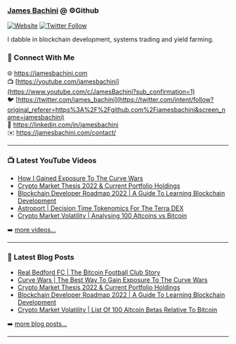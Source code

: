### [James Bachini][website] @ ⚙️Github

[![Website](https://img.shields.io/website?label=jamesbachini.com&style=for-the-badge&url=https%3A%2F%2Fjamesbachini.com)](https://jamesbachini.com)
[![Twitter Follow](https://img.shields.io/twitter/follow/james_bachini?color=1DA1F2&logo=twitter&style=for-the-badge)](https://twitter.com/intent/follow?original_referer=https%3A%2F%2Fgithub.com%2Fjamesbachini&screen_name=jamesbachini)

I dabble in blockchain development, systems trading and yield farming.

### 👋 Connect With Me

🌐 https://jamesbachini.com
<br />
📺 [https://youtube.com/jamesbachini](https://www.youtube.com/c/JamesBachini?sub_confirmation=1)
<br />
🐦 [https://twitter.com/james_bachini](https://twitter.com/intent/follow?original_referer=https%3A%2F%2Fgithub.com%2Fjamesbachini&screen_name=jamesbachini)
<br />
👔 https://linkedin.com/in/jamesbachini
<br />
✉️ https://jamesbachini.com/contact/

---

### 📺 Latest YouTube Videos

<!-- YOUTUBE:START -->
- [How I Gained Exposure To The Curve Wars](https://www.youtube.com/watch?v=anIuD4AgErU)
- [Crypto Market Thesis 2022 &amp; Current Portfolio Holdings](https://www.youtube.com/watch?v=ogBcbwuasWw)
- [Blockchain Developer Roadmap 2022 | A Guide To Learning Blockchain Development](https://www.youtube.com/watch?v=h-IcAZX7250)
- [Astroport | Decision Time Tokenomics For The Terra DEX](https://www.youtube.com/watch?v=-zs0-wZ17i0)
- [Crypto Market Volatility | Analysing 100 Altcoins vs Bitcoin](https://www.youtube.com/watch?v=ZE8xiN-zkk0)
<!-- YOUTUBE:END -->

➡️ [more videos...](https://youtube.com/jamesbachini)

---

### 📝 Latest Blog Posts

<!-- BLOG-POST-LIST:START -->
- [Real Bedford FC | The ₿itcoin Football Club Story](https://jamesbachini.com/bedford-fc/)
- [Curve Wars | The Best Way To Gain Exposure To The Curve Wars](https://jamesbachini.com/curve-wars/)
- [Crypto Market Thesis 2022 &amp; Current Portfolio Holdings](https://jamesbachini.com/crypto-market-thesis-2022/)
- [Blockchain Developer Roadmap 2022 | A Guide To Learning Blockchain Development](https://jamesbachini.com/blockchain-developer/)
- [Crypto Market Volatility | List Of 100 Altcoin Betas Relative To Bitcoin](https://jamesbachini.com/crypto-market-volatility/)
<!-- BLOG-POST-LIST:END -->

➡️ [more blog posts...](https://jamesbachini.com)

---

[website]: https://jamesbachini.com
[twitter]: https://twitter.com/james_bachini
[youtube]: https://youtube.com/jamesbachini
[linkedin]: https://linkedin.com/in/jamesbachini
